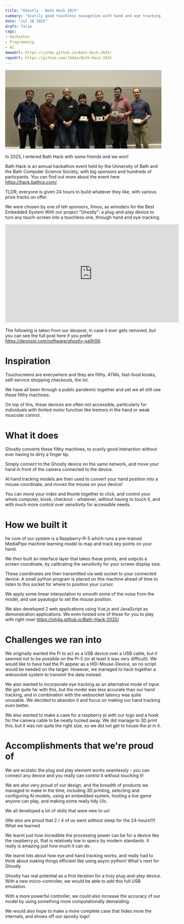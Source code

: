 ```yaml
---
title: "Ghostly - Bath Hack 2025"
summary: "Scarily good touchless navigation with hand and eye tracking! "
date: "Jul 28 2025"
draft: false
tags:
- Hackathon
- Programming
- AI
demoUrl: https://jsh4a.github.io/Bath-Hack-2025/
repoUrl: https://github.com/JSH4a/Bath-Hack-2025
---
```


![Our victory photo with the Xmos sponsors](hackathon.jpg)

In 2025, I entered Bath Hack with some friends and we won!

Bath Hack is an annual hackathon event held by the University of Bath and the Bath Computer Science Society, with big sponsors and hundreds of particpants. You can find out more about the event here https://hack.bathcs.com/.

TLDR; everyone is given 24 hours to build whatever they like, with various prize tracks on offer.

We were chosen by one of teh sponsors, Xmos, as winnders for the Best Embedded System With our project "Ghostly": a plug-and-play device to turn any touch-screen into a touchless one, through hand and eye-tracking.

<iframe width="560" height="315" src="https://www.youtube.com/embed/mcAFnZiZ43Y?si=meNZivrEYMW7YU_H" title="YouTube video player" frameborder="0" allow="accelerometer; autoplay; clipboard-write; encrypted-media; gyroscope; picture-in-picture; web-share" referrerpolicy="strict-origin-when-cross-origin" allowfullscreen></iframe>

The following is taken from our devpost, in case it ever gets removed, but you can see the full post here if you prefer https://devpost.com/software/ghostly-pa0h56. 

# Inspiration

Touchscreens are everywhere and they are filthy. ATMs, fast-food kiosks, self-service shopping checkouts, the lot.

We have all been through a public pandemic together and yet we all still use these filthy machines.

On top of this, these devices are often not accessible, particularly for individuals with limited motor function like tremors in the hand or weak muscular control.

# What it does

Ghostly converts these filthy machines, to scarily good interaction without ever having to dirty a finger tip.

Simply connect to the Ghostly device on the same network, and move your hand in front of the camera connected to the device.

AI hand tracking models are then used to convert your hand position into a mouse coordinate, and moves the mouse on your device!

You can move your index and thumb together to click, and control your whole computer, kiosk, checkout - whatever, without having to touch it, and with much more control over sensitivity for accessible needs.

# How we built it
he core of our system is a Raspberry-Pi 5 which runs a pre-trained MediaPipe machine learning model to map and track key points on your hand.

We then built an interface layer that takes these points, and outputs a screen coordinate, by calibrating the sensitivity for your screen display size.

These coordinates are then transmitted via web socket to your connected device. A small python program is placed on this machine ahead of time to listen to this socket for where to position your cursor.

We apply some linear interpolation to smooth some of the noise from the model, and use pyautogui to set the mouse position.

We also developed 2 web applications using Vue.js and JavaScript as demonstration applications. We even hosted one of these for you to play with right now! https://jsh4a.github.io/Bath-Hack-2025/

# Challenges we ran into

We originally wanted the Pi to act as a USB device over a USB cable, but it seemed not to be possible on the Pi-5 (or at least it was very difficult). We would like to have had the Pi appear as a HID-Mouse-Device, so no script would be needed on the target. However, we managed to hack together a websocket system to transmit the data instead.

We also wanted to incorporate eye tracking as an alternative mode of input. We got quite far with this, but the model was less accurate than our hand tracking, and in combination with the websocket latency was quite unusable. We decided to abandon it and focus on making our hand tracking even better.

We also wanted to make a case for a raspberry pi with our logo and a hook for the camera cable to be neatly tucked away. We did manage to 3D print this, but it was not quite the right size, so we did not get to house the pi in it.

# Accomplishments that we're proud of

We are ecstatic the plug and play element works seamlessly - you can connect any device and you really can control it without touching it!

We are also very proud of our design, and the breadth of products we managed to make in the time, including 3D printing, selecting and configuring AI models, using an embedded system, hosting a live game anyone can play, and making some really tidy UIs.

We all developed a lot of skills that were new to us!

(We also are proud that 2 / 4 of us went without sleep for the 24-hours!!!)
What we learned

We learnt just how incredible the processing power can be for a device like the raspberry pi, that is relatively low in specs by modern standards. It really is amazing just how much it can do.

We learnt lots about how eye and hand tracking works, and really had to think about making things efficient like using async python!
What's next for Ghostly

Ghostly has real potential as a first iteration for a truly plug-and-play device. With a new micro-controller, we would be able to add this full USB emulation.

With a more powerful controller, we could also increase the accuracy of our model by using something more computationally demanding.

We would also hope to make a more complete case that hides more the internals, and shows off our spooky logo!